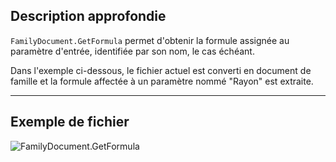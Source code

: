 ## Description approfondie
`FamilyDocument.GetFormula` permet d'obtenir la formule assignée au paramètre d'entrée, identifiée par son nom, le cas échéant.

Dans l'exemple ci-dessous, le fichier actuel est converti en document de famille et la formule affectée à un paramètre nommé "Rayon" est extraite.
___
## Exemple de fichier

![FamilyDocument.GetFormula](./Revit.Application.FamilyDocument.GetFormula_img.jpg)
